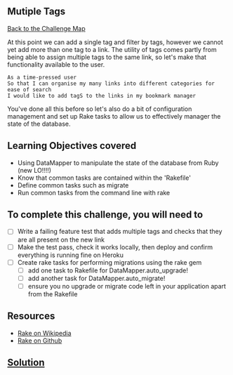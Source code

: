 ## Mutiple Tags

[Back to the Challenge Map](0_challenge_map.md)

At this point we can add a single tag and filter by tags, however we cannot yet add more than one tag to a link.  The utility of tags comes partly from being able to assign multiple tags to the same link, so let's make that functionality available to the user.

```
As a time-pressed user
So that I can organise my many links into different categories for ease of search
I would like to add tagS to the links in my bookmark manager
```

You've done all this before so let's also do a bit of configuration management and set up Rake tasks to allow us to effectively manager the state of the database.

## Learning Objectives covered

* Using DataMapper to manipulate the state of the database from Ruby (new LO!!!!)
* Know that common tasks are contained within the 'Rakefile'
* Define common tasks such as migrate
* Run common tasks from the command line with rake

## To complete this challenge, you will need to

- [ ] Write a failing feature test that adds multiple tags and checks that they are all present on the new link
- [ ] Make the test pass, check it works locally, then deploy and confirm everything is running fine on Heroku
- [ ] Create rake tasks for performing migrations using the rake gem
  - [ ] add one task to Rakefile for DataMapper.auto_upgrade!
  - [ ] add another task for DataMapper.auto_migrate!
  - [ ] ensure you no upgrade or migrate code left in your application apart from the Rakefile

## Resources

* [Rake on Wikipedia](https://en.wikipedia.org/wiki/Rake_(software))
* [Rake on Github](https://github.com/ruby/rake)

## [Solution](solutions/17.md)
